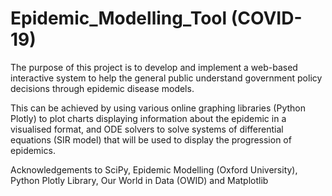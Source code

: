 # Epidemic_Modelling_Tool (COVID-19)

The purpose of this project is to develop and implement a web-based interactive system to help the general public understand government policy decisions through epidemic disease models. 

This can be achieved by using various online graphing libraries (Python Plotly) to plot charts displaying information about the epidemic in a visualised format, and ODE solvers to solve systems of differential equations (SIR model) that will be used to display the progression of epidemics.

Acknowledgements to SciPy, Epidemic Modelling (Oxford University), Python Plotly Library, Our World in Data (OWID) and Matplotlib
